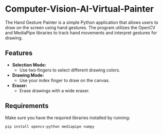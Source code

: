 # Computer-Vision-AI-Virtual-Painter

The Hand Gesture Painter is a simple Python application that allows users to draw on the screen using hand gestures. The program utilizes the OpenCV and MediaPipe libraries to track hand movements and interpret gestures for drawing.

## Features

- **Selection Mode:**
  - Use two fingers to select different drawing colors.
- **Drawing Mode:**
  - Use your index finger to draw on the canvas.
- **Eraser:**
  - Erase drawings with a wide eraser.

## Requirements

Make sure you have the required libraries installed by running:

```bash
pip install opencv-python mediapipe numpy
